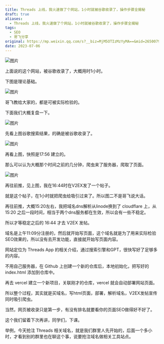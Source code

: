 ```yaml
---
title: Threads 上线，我火速做了个网站，1小时就被谷歌收录了，操作步骤全揭秘
draft: true
aliases:
  - Threads 上线，我火速做了个网站，1小时就被谷歌收录了，操作步骤全揭秘
tags:
  - SEO
  - 哥飞分享
original: https://mp.weixin.qq.com/s?__biz=MjM5OTIzMzYyMA==&mid=2650079243&idx=1&sn=45eac4f5f3587c5251c65d08e8d5d6bf&chksm=bf3f31308848b826172d78128129ef101383e8876a2acb4c51ac89e3e728894d26f3ff90d7f9&scene=21#wechat_redirect
date: 2023-07-06
---
```

![图片](https://mmbiz.qpic.cn/sz_mmbiz_png/LBrX00GQeicv7yia86iaNvV3FozYZvJFtKZ5lAibJeTRGfuwO1MsRklyyJSvCSTOp4sV8yxBEZzOuAnnOCVHosD6Rw/640?wx_fmt=png&tp=webp&wxfrom=5&wx_lazy=1&wx_co=1)

  

上面说的这个网站，被谷歌收录了，大概用时1小时。

  

下图是理论基础。

![图片](https://mmbiz.qpic.cn/sz_mmbiz_png/LBrX00GQeicv7yia86iaNvV3FozYZvJFtKZhSfOmkEbOk5MKCvpssoia3azfuEHdXOtic4ib6W1AoickVXQWJZtT5USDQ/640?wx_fmt=png&tp=webp&wxfrom=5&wx_lazy=1&wx_co=1)

  

哥飞教给大家的，都是可被实际检验的。

  

下面我们大概复盘一下。

  

![图片](https://mmbiz.qpic.cn/sz_mmbiz_png/LBrX00GQeicv7yia86iaNvV3FozYZvJFtKZGTXMsz6Gu6tkPAus10EnjcwQicON2icrFjRspGfNAboMSgfKSpI32BLw/640?wx_fmt=png&tp=webp&wxfrom=5&wx_lazy=1&wx_co=1)

先看上图谷歌搜索结果，的确是被谷歌收录了。

  

![图片](https://mmbiz.qpic.cn/sz_mmbiz_png/LBrX00GQeicv7yia86iaNvV3FozYZvJFtKZFBmicfrEMGfkVLlicFZNpmWHklH5or4vu4B8A2raXS5EP0ZIaO6xsMVg/640?wx_fmt=png&tp=webp&wxfrom=5&wx_lazy=1&wx_co=1)

  

再看上图，快照是17:56 建立的。

那么可以认为大概那个时间之前的几分钟，爬虫来了服务器，爬取了页面。

  

![图片](https://mmbiz.qpic.cn/sz_mmbiz_png/LBrX00GQeicv7yia86iaNvV3FozYZvJFtKZdV3cNVMemqO7O7VsQBI1ajdkK7algFyJ5jSsaEho4ICOJzqoCcz45A/640?wx_fmt=png&tp=webp&wxfrom=5&wx_lazy=1&wx_co=1)

  
再往前推，见上图，我在16:44时在V2EX发了一个帖子。

就是这个帖子，在1小时就把爬虫给吸引过来了。所以图二不是哥飞说大话。
  
再往前推，大概15:20左右，我把域名dns解析从linode换到了 cloudflare 上，从 15:20 之后一段时间，相当于两个dns服务都在生效，所以会有一些不稳定。

所以才等稳定之后的 16:44 才去 V2EX 发帖。

域名是上午11:09分注册的，然后就开始写页面，这个域名就是为了用来实际检验SEO效果的，所以没有去开发功能，直接就开始写页面内容。

  
网站定位为 Threads App 的相关介绍，通过搜索引擎和GPT，很快写好了足够多的内容。

不用自己服务器，在 Github 上创建一个新的仓库后，本地初始化，把写好的 index.html 添加到仓库中。

再去 vercel 建立一个新项目，关联刚才的仓库，vercel 就会自动部署网站页面。

所以整个过程，其实就是买域名，写html页面，部署，解析域名，V2EX发帖宣传同时吸引爬虫。

当然，网页被收录只是第一步，有没有排名就要看你的页面SEO做得好不好了。

这个我们留着下次再讲，同学们，下课。
  
举例，今天抢注 Threads 相关域名，就是我们群里人先开始的，后面一个多小时，才看到别的群里也在聊这个事，说要抢注域名做相关工具站点。  

  